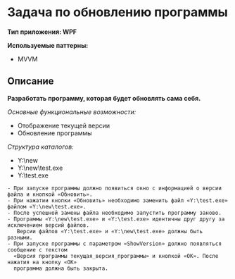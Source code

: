 # Задача по обновлению программы

**Тип приложения: WPF**

**Используемые паттерны:**
* MVVM

## Описание

**Разработать программу, которая будет обновлять сама себя.**

*Основные функциональные возможности:*
- Отображение текущей версии
- Обновление программы

*Структура каталогов:*
* Y:\new
* Y:\new\test.exe
* Y:\test.exe


```
- При запуске программы должно появиться окно с информацией о версии файла и кнопкой «Обновить».
- При нажатии кнопки «Обновить» необходимо заменить файл «Y:\test.exe» файлом «Y:\new\test.exe». 
- После успешной замены файла необходимо запустить программу заново.
- Программы «Y:\new\test.exe» и «Y:\test.exe» идентичны друг другу за исключением версий файлов.
   Версии файлов «Y:\test.exe» и «Y:\new\test.exe» должны быть разными.
- При запуске программы с параметром «ShowVersion» должно появляться сообщение с текстом 
  «Версия программы текущая_версия_программы» и кнопкой «ОК». После нажатия на кнопку «ОК»
  программа должна быть закрыта.
```
